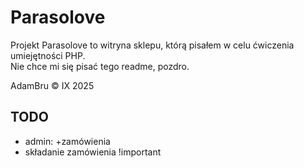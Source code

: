 # Parasolove
Projekt Parasolove to witryna sklepu, którą pisałem w celu ćwiczenia umiejętności PHP. <br>
Nie chce mi się pisać tego readme, pozdro.

AdamBru &copy; IX 2025

## TODO 
- admin: +zamówienia
- składanie zamówienia !important